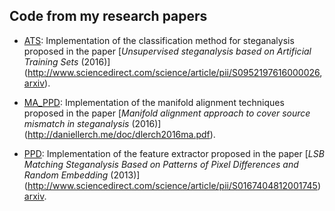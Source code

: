 

## Code from my research papers

* [ATS](ATS/): Implementation of the classification method for steganalysis 
  proposed in the paper 
  [*Unsupervised steganalysis based on Artificial Training Sets* (2016)]
  (http://www.sciencedirect.com/science/article/pii/S0952197616000026,
  [arxiv](https://arxiv.org/abs/1703.00796)).

* [MA_PPD](MA_PPD/): Implementation of the manifold alignment techniques proposed in the paper 
  [*Manifold alignment approach to cover source mismatch in steganalysis* (2016)]
  (http://daniellerch.me/doc/dlerch2016ma.pdf).

* [PPD](PPD/): Implementation of the feature extractor proposed in the paper 
  [*LSB Matching Steganalysis Based on Patterns of Pixel Differences and 
   Random Embedding* (2013)]
  (http://www.sciencedirect.com/science/article/pii/S0167404812001745)
  [arxiv](https://arxiv.org/abs/1703.00817).


